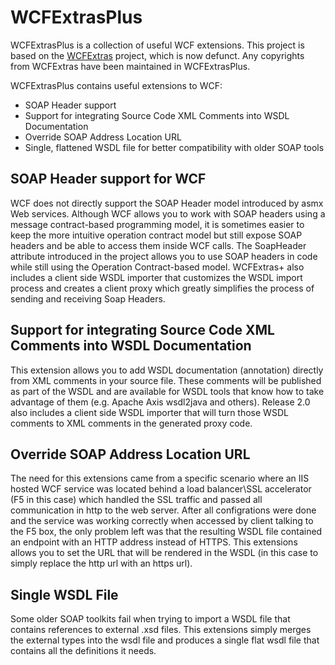 # WCFExtrasPlus

WCFExtrasPlus is a collection of useful WCF extensions. This project is based on the [WCFExtras](http://wcfextras.codeplex.com/) project, which is now defunct. Any copyrights from WCFExtras have been maintained in WCFExtrasPlus.

WCFExtrasPlus contains useful extensions to WCF:
* SOAP Header support
* Support for integrating Source Code XML Comments into WSDL Documentation
* Override SOAP Address Location URL
* Single, flattened WSDL file for better compatibility with older SOAP tools


## SOAP Header support for WCF
WCF does not directly support the SOAP Header model introduced by asmx Web services. Although WCF allows you to work with SOAP headers using a message contract-based programming model, it is sometimes easier to keep the more intuitive operation contract model but still expose SOAP headers and be able to access them inside WCF calls. The SoapHeader attribute introduced in the project allows you to use SOAP headers in code while still using the Operation Contract-based model. WCFExtras+ also includes a client side WSDL importer that customizes the WSDL import process and creates a client proxy which greatly simplifies the process of sending and receiving Soap Headers.
## Support for integrating Source Code XML Comments into WSDL Documentation
This extension allows you to add WSDL documentation (annotation) directly from XML comments in your source file. These comments will be published as part of the WSDL and are available for WSDL tools that know how to take advantage of them (e.g. Apache Axis wsdl2java and others). Release 2.0 also includes a client side WSDL importer that will turn those WSDL comments to XML comments in the generated proxy code.
## Override SOAP Address Location URL
The need for this extensions came from a specific scenario where an IIS hosted WCF service was located behind a load balancer\SSL accelerator (F5 in this case) which handled the SSL traffic and passed all communication in http to the web server. After all configrations were done and the service was working correctly when accessed by client talking to the F5 box, the only problem left was that the resulting WSDL file contained an endpoint with an HTTP address instead of HTTPS. This extensions allows you to set the URL that will be rendered in the WSDL (in this case to simply replace the http url with an https url).
## Single WSDL File
Some older SOAP toolkits fail when trying to import a WSDL file that contains references to external .xsd files. This extensions simply merges the external types into the wsdl file and produces a single flat wsdl file that contains all the definitions it needs.
